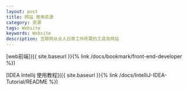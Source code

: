 ```yaml
---
layout: post
title: 网站 常用资源
category: 资源
tags: Website
keywords: Website
description: 互联网从业人日常工作所需的工具及网站
---
```


[web前端]({{ site.baseurl }}{% link /docs/bookmark/front-end-developer %})

[IDEA Intellij 使用教程]({{ site.baseurl }}{% link /docs/IntelliJ-IDEA-Tutorial/README %})

